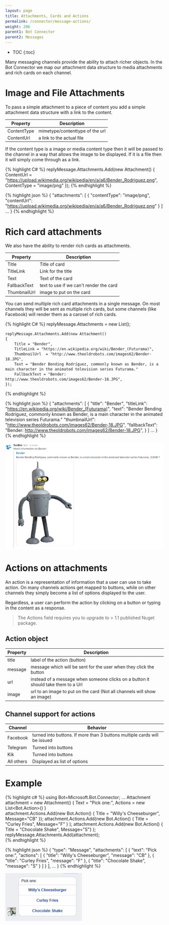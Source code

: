 ```yaml
---
layout: page
title: Attachments, Cards and Actions
permalink: /connector/message-actions/
weight: 206
parent1: Bot Connector
parent2: Messages
---
```


* TOC
{:toc}

Many messaging channels provide the ability to attach richer objects.  In the Bot Connector we map 
our attachment data structure to media attachments and rich cards on each channel.

# Image and File Attachments
To pass a simple attachment to a piece of content you add a simple attachment data structure with a link to the 
content. 

| Property | Description |
|-----|------|
| ContentType | mimetype/contenttype of the url |
| ContentUrl  | a link to the actual file |

If the content type is a image or media content type then it will be passed to the channel in a way that 
allows the image to be displayed.  If it is a file then it will simply come through as a link.

{% highlight C# %}
    replyMessage.Attachments.Add(new Attachment()
    {
        ContentUrl = "https://upload.wikimedia.org/wikipedia/en/a/a6/Bender_Rodriguez.png",
        ContentType = "image/png"
    });
{% endhighlight %}

{% highlight json %}
    {
        "attachments": [
            {
                "contentType": "image/png",
                "contentUrl": "https://upload.wikimedia.org/wikipedia/en/a/a6/Bender_Rodriguez.png"
            }
        ]
        ...
    }
{% endhighlight %}

# Rich card attachments
We also have the ability to render rich cards as attachments.  

| Property | Description |
|-----|------|
| Title | Title of card|
| TitleLink | Link for the title |
| Text | Text of the card |
| FallbackText | text to use if we can't render the card |
| ThumbnailUrl | image to put on the card|

You can send multiple rich card attachments in a single message.  On most channels they will be sent
as multiple rich cards, but some channels (like Facebook) will render them as a carosel of rich cards.

{% highlight C# %}
    replyMessage.Attachments = new List<Attachment>();

    replyMessage.Attachments.Add(new Attachment()
    {
        Title = "Bender",
        TitleLink = "https://en.wikipedia.org/wiki/Bender_(Futurama)",
        ThumbnailUrl  = "http://www.theoldrobots.com/images62/Bender-18.JPG",
        Text = "Bender Bending Rodríguez, commonly known as Bender, is a main character in the animated television series Futurama."
        FallbackText = "Bender: http://www.theoldrobots.com/images62/Bender-18.JPG",
    });
{% endhighlight %}

{% highlight json %}
    {
        "attachments": [
            {
                "title": "Bender",
                "titleLink": "https://en.wikipedia.org/wiki/Bender_(Futurama)",
                "text": "Bender Bending Rodríguez, commonly known as Bender, is a main character in the animated television series Futurama."
                "thumbnailUrl": "http://www.theoldrobots.com/images62/Bender-18.JPG",
                "fallbackText": "Bender: http://www.theoldrobots.com/images62/Bender-18.JPG",
            }
        ]
        ...
    }
{% endhighlight %}

![Example rich card on slack](/images/bender.png)

# Actions on attachments
An action is a representation of information that a user can use to take action.  On many channels
actions get mapped to buttons, while on other channels they simply become a list of options
displayed to the user.

Regardless, a user can perform the action by clicking on a button or typing in the content as a response.

> The Actions field requires you to upgrade to > 1.1 published Nuget package.

## Action object

| Property | Description |
|-----|------|
| title | label of the action (button) |
| message | message which will be sent for the user when they click the button |
| url | instead of a message when someone clicks on a button it should take them to a Url |
| image  | url to an image to put on the card (Not all channels will show an image) |

## Channel support for actions

| Channel | Behavior |
|-----|------|
| Facebook | turned into buttons. If more than 3 buttons multiple cards will be issued |
| Telegram | Turned into buttons |
| Kik | Turned into buttons |
| All others | Displayed as list of options |

# Example

{% highlight c# %}
    using Bot=Microsoft.Bot.Connector;
    ...
    Attachment attachment = new Attachment()
    {
        Text = "Pick one:",
        Actions = new List<Bot.Action>()
    }           
    attachment.Actions.Add(new Bot.Action() { Title = "Willy's Cheeseburger",  Message="CB" });
    attachment.Actions.Add(new Bot.Action() { Title = "Curley Fries", Message="F" } );
    attachment.Actions.Add(new Bot.Action() { Title = "Chocolate Shake", Message="S"} );
    replyMessage.Attachments.Add(attachment);   
{% endhighlight %}


{% highlight json %}
    {
        "type": "Message",
        "attachments": [
            {
               "text": "Pick one:",
                "actions": [
                    {
                        "title": "Willy's Cheeseburger",
                        "message": "CB"
                    },
                    {
                        "title": "Curley Fries",
                        "message": "F"
                    },
                    {
                        "title": "Chocolate Shake",
                        "message": "S"
                    }
                ]
            }
        ],
        ...
    }
{% endhighlight %}

![Example on facebook](/images/action_buttons.png)
